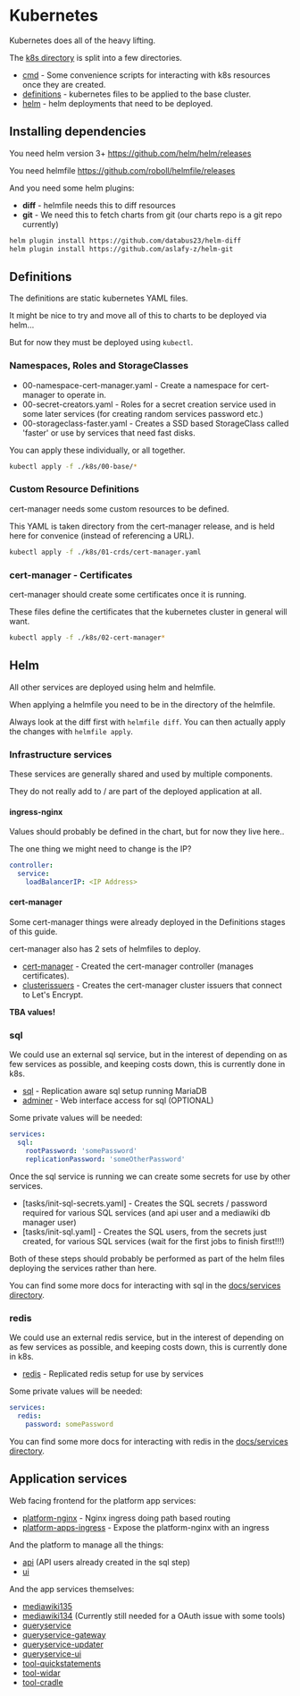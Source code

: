 # Kubernetes

Kubernetes does all of the heavy lifting.

The [k8s directory](./k8s) is split into a few directories.

- [cmd](./k8s/cmd) - Some convenience scripts for interacting with k8s resources once they are created.
- [definitions](./k8s/definitions) - kubernetes files to be applied to the base cluster.
- [helm](./k8s/helm) - helm deployments that need to be deployed.

## Installing dependencies

You need helm version 3+ https://github.com/helm/helm/releases

You need helmfile https://github.com/roboll/helmfile/releases

And you need some helm plugins:

- **diff** - helmfile needs this to diff resources
- **git** - We need this to fetch charts from git (our charts repo is a git repo currently)

```sh
helm plugin install https://github.com/databus23/helm-diff
helm plugin install https://github.com/aslafy-z/helm-git
```

## Definitions

The definitions are static kubernetes YAML files.

It might be nice to try and move all of this to charts to be deployed via helm...

But for now they must be deployed using `kubectl`.

### Namespaces, Roles and StorageClasses

- 00-namespace-cert-manager.yaml - Create a namespace for cert-manager to operate in.
- 00-secret-creators.yaml - Roles for a secret creation service used in some later services (for creating random services password etc.)
- 00-storageclass-faster.yaml - Creates a SSD based StorageClass called 'faster' or use by services that need fast disks.

You can apply these individually, or all together.

```sh
kubectl apply -f ./k8s/00-base/*
```

### Custom Resource Definitions

cert-manager needs some custom resources to be defined.

This YAML is taken directory from the cert-manager release, and is held here for convenice (instead of referencing a URL).

```sh
kubectl apply -f ./k8s/01-crds/cert-manager.yaml
```

### cert-manager - Certificates

cert-manager should create some certificates once it is running.

These files define the certificates that the kubernetes cluster in general will want.

```sh
kubectl apply -f ./k8s/02-cert-manager*
```

## Helm

All other services are deployed using helm and helmfile.

When applying a helmfile you need to be in the directory of the helmfile.

Always look at the diff first with `helmfile diff`.
You can then actually apply the changes with `helmfile apply`.

### Infrastructure services

These services are generally shared and used by multiple components.

They do not really add to / are part of the deployed application at all.

#### ingress-nginx

Values should probably be defined in the chart, but for now they live here..

The one thing we might need to change is the IP?

```yml
controller:
  service:
    loadBalancerIP: <IP Address>
```

#### cert-manager

Some cert-manager things were already deployed in the Definitions stages of this guide.

cert-manager also has 2 sets of helmfiles to deploy.

- [cert-manager](./k8s/cert-manager) - Created the cert-manager controller (manages certificates).
- [clusterissuers](./k8s/clusterissuers) - Creates the cert-manager cluster issuers that connect to Let's Encrypt.

**TBA values!**

### sql

We could use an external sql service, but in the interest of depending on as few services as possible, and keeping costs down, this is currently done in k8s.

- [sql](./k8s/sql) - Replication aware sql setup running MariaDB
- [adminer](./k8s/adminer) - Web interface access for sql (OPTIONAL)

Some private values will be needed:

```yml
services:
  sql:
    rootPassword: 'somePassword'
    replicationPassword: 'someOtherPassword'
```

Once the sql service is running we can create some secrets for use by other services.

- [tasks/init-sql-secrets.yaml] - Creates the SQL secrets / password required for various SQL services (and api user and a mediawiki db manager user)
- [tasks/init-sql.yaml] - Creates the SQL users, from the secrets just created, for various SQL services (wait for the first jobs to finish first!!!)

Both of these steps should probably be performed as part of the helm files deploying the services rather than here.

You can find some more docs for interacting with sql in the [docs/services directory](./docs/services).

### redis

We could use an external redis service, but in the interest of depending on as few services as possible, and keeping costs down, this is currently done in k8s.

- [redis](./k8s/redis) - Replicated redis setup for use by services

Some private values will be needed:

```yml
services:
  redis:
    password: somePassword
```

You can find some more docs for interacting with redis in the [docs/services directory](./docs/services).

## Application services

Web facing frontend for the platform app services:

- [platform-nginx](./k8s/helm/platform-nginx) - Nginx ingress doing path based routing
- [platform-apps-ingress](./k8s/helm/platform-apps-ingress) - Expose the platform-nginx with an ingress 

And the platform to manage all the things:

- [api](./k8s/helm/api) (API users already created in the sql step)
- [ui](./k8s/helm/ui)

And the app services themselves:

- [mediawiki135](./k8s/helm/mediawiki135)
- [mediawiki134](./k8s/helm/mediawiki134) (Currently still needed for a OAuth issue with some tools)
- [queryservice](./k8s/helm/queryservice)
- [queryservice-gateway](./k8s/helm/queryservice-gateway)
- [queryservice-updater](./k8s/helm/queryservice-updater)
- [queryservice-ui](./k8s/helm/queryservice-ui)
- [tool-quickstatements](./k8s/helm/tool-quickstatements)
- [tool-widar](./k8s/helm/tool-widar)
- [tool-cradle](./k8s/helm/tool-cradle)